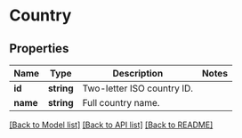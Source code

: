 # Country

## Properties
Name | Type | Description | Notes
------------ | ------------- | ------------- | -------------
**id** | **string** | Two-letter ISO country ID. | 
**name** | **string** | Full country name. | 

[[Back to Model list]](../README.md#documentation-for-models) [[Back to API list]](../README.md#documentation-for-api-endpoints) [[Back to README]](../README.md)


